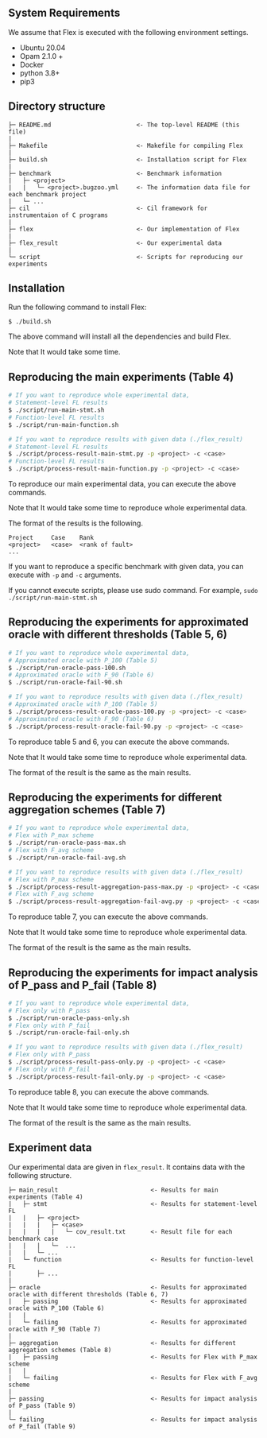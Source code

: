 ## System Requirements

We assume that Flex is executed with the following environment settings.
- Ubuntu 20.04
- Opam 2.1.0 +
- Docker
- python 3.8+
- pip3

## Directory structure

```
├─ README.md                        <- The top-level README (this file)
|
├─ Makefile                         <- Makefile for compiling Flex
|
├─ build.sh                         <- Installation script for Flex
|
├─ benchmark                        <- Benchmark information
|   ├─ <project>
|   |   └─ <project>.bugzoo.yml     <- The information data file for each benchmark project
|   └─ ...
├─ cil                              <- Cil framework for instrumentaion of C programs
|
├─ flex                             <- Our implementation of Flex
|
├─ flex_result                      <- Our experimental data
|
└─ script                           <- Scripts for reproducing our experiments 
```

## Installation

Run the following command to install Flex:
```
$ ./build.sh
```
The above command will install all the dependencies and build Flex.

Note that It would take some time.

<!-- ## Running benchmark docker

```
$ ./script/run-docker.py <project>-<case> [--rm]
```

You can run a docker container of benchmark using `run-docker.py`.

If you need, you can use `--rm` option to remove the container when it is exited. -->


## Reproducing the main experiments (Table 4)

```sh
# If you want to reproduce whole experimental data,
# Statement-level FL results
$ ./script/run-main-stmt.sh
# Function-level FL results
$ ./script/run-main-function.sh

# If you want to reproduce results with given data (./flex_result)
# Statement-level FL results
$ ./script/process-result-main-stmt.py -p <project> -c <case>
# Function-level FL results
$ ./script/process-result-main-function.py -p <project> -c <case>
```

To reproduce our main experimental data, you can execute the above commands.

Note that It would take some time to reproduce whole experimental data.

The format of the results is the following.
```
Project     Case    Rank
<project>   <case>  <rank of fault>
...
```
If you want to reproduce a specific benchmark with given data, you can execute with `-p` and `-c` arguments.

If you cannot execute scripts, please use sudo command.
For example, `sudo ./script/run-main-stmt.sh`

## Reproducing the experiments for approximated oracle with different thresholds (Table 5, 6)

```sh
# If you want to reproduce whole experimental data,
# Approximated oracle with P_100 (Table 5)
$ ./script/run-oracle-pass-100.sh
# Approximated oracle with F_90 (Table 6)
$ ./script/run-oracle-fail-90.sh

# If you want to reproduce results with given data (./flex_result)
# Approximated oracle with P_100 (Table 5)
$ ./script/process-result-oracle-pass-100.py -p <project> -c <case>
# Approximated oracle with F_90 (Table 6)
$ ./script/process-result-oracle-fail-90.py -p <project> -c <case>
```

To reproduce table 5 and 6, you can execute the above commands.

Note that It would take some time to reproduce whole experimental data.

The format of the result is the same as the main results.

## Reproducing the experiments for different aggregation schemes (Table 7)

```sh
# If you want to reproduce whole experimental data,
# Flex with P_max scheme
$ ./script/run-oracle-pass-max.sh
# Flex with F_avg scheme
$ ./script/run-oracle-fail-avg.sh

# If you want to reproduce results with given data (./flex_result)
# Flex with P_max scheme
$ ./script/process-result-aggregation-pass-max.py -p <project> -c <case>
# Flex with F_avg scheme
$ ./script/process-result-aggregation-fail-avg.py -p <project> -c <case>
```

To reproduce table 7, you can execute the above commands.

Note that It would take some time to reproduce whole experimental data.

The format of the result is the same as the main results.

## Reproducing the experiments for impact analysis of P_pass and P_fail (Table 8)
```sh
# If you want to reproduce whole experimental data,
# Flex only with P_pass
$ ./script/run-oracle-pass-only.sh
# Flex only with P_fail
$ ./script/run-oracle-fail-only.sh

# If you want to reproduce results with given data (./flex_result)
# Flex only with P_pass
$ ./script/process-result-pass-only.py -p <project> -c <case>
# Flex only with P_fail
$ ./script/process-result-fail-only.py -p <project> -c <case>
```

To reproduce table 8, you can execute the above commands.

Note that It would take some time to reproduce whole experimental data.

The format of the result is the same as the main results.

## Experiment data

Our experimental data are given in `flex_result`.
It contains data with the following structure.
```
├─ main_result                          <- Results for main experiments (Table 4)
|   ├─ stmt                             <- Results for statement-level FL
|   |   ├─ <project>                      
|   |   |   ├─ <case>
|   |   |   |   └─ cov_result.txt       <- Result file for each benchmark case
|   |   |   └─  ...
|   |   └─ ...
|   └─ function                         <- Results for function-level FL
|       ├─ ...
|
├─ oracle                               <- Results for approximated oracle with different thresholds (Table 6, 7)
|   ├─ passing                          <- Results for approximated oracle with P_100 (Table 6)
|   |
|   └─ failing                          <- Results for approximated oracle with F_90 (Table 7)
|
├─ aggregation                          <- Results for different aggregation schemes (Table 8) 
|   ├─ passing                          <- Results for Flex with P_max scheme
|   |
|   └─ failing                          <- Results for Flex with F_avg scheme
|
├─ passing                              <- Results for impact analysis of P_pass (Table 9)
|
└─ failing                              <- Results for impact analysis of P_fail (Table 9)
```



<!-- ## Collecting branch information

```
# Following commands are running in the docker container.

$ cd /experiment
$ /bugfixer/localizer/main.exe -engine branch_print .
$ ./test.sh [failing test case]  # The name of failing test case should be n1, n2, ...
$ cat /experiment/coverage_data/tmp/*  > /experiment/branch.txt  # This is result file of branch information.
```

The result file contains the following branch statement information.
- branch statement location
- executed branch by failing test case. (True branch / False branch)

## Extract call sequence

It requires two files (`/experiment/signal_list.txt`, `/experiment/signal_neg_list.txt`) that contain a branch list.

- `signal_list.txt` : It contains branches that failing test case executes true branch.

- `signal_neg_list.txt` : It contains branches that failing test case executes false branch.

Note that, please describe all branch candidates in the above files.

```
# Following commands are running in the docker container.

$ cd /experiment
$ /bugfixer/localizer/main.exe -engine error_coverage -fun_level .
$ export __ENV_SIGNAL=<filename>:<line number>  # By this environment variable, you can choose target branch. If you want original call sequence, set dummy environment variable. ex) export __ENV_SIGNAL=DUMMY
$ ./test.sh [failing test case]  # The name of failing test case should be n1, n2, ...
$ cat /experiment/coverage_data/tmp/*  > /experiment/call.txt  # This is result file of call sequence information.
```

## Running passing experiment

It requires two files (`/experiment/signal_list.txt`, `/experiment/signal_neg_list.txt`) that contain a branch.

- `signal_list.txt` : It contains a branch statement information that failing test case executes true branch.

- `signal_neg_list.txt` : It contains a branch statement information that failing test case executes false branch.

Contents should satisfy the following rules.
- Format of branch is `<filename>:<line number>`
- If you choose either one of branch that executes true/false branch, the other file keeps empty.

```
# Following commands are running in the docker container.

$ cd /experiment
$ /bugfixer/localizer/main.exe -engine assume [-mmap] . # -mmap option is for optimized instrumentation.
```

The result file is stored at `/experiment/localizer-out/result.txt`

The format of `result.txt` is the following one.

`<filename>:<line number>   <failing coverage spectrum> <passing coverage spectrum> <score> <number of passed test case>`


## Running failing experiment

It requires two files (`/experiment/signal_list.txt`, `/experiment/signal_neg_list.txt`) that contain a branch list.

- `signal_list.txt` : It contains branches that failing test case executes true branch.

- `signal_neg_list.txt` : It contains branches that failing test case executes false branch.

Note that, please describe all branch candidates in the above files.

```
# Following commands are running in the docker container.

$ cd /experiment
$ /bugfixer/localizer/main.exe -engine error_coverage [-mmap] . 
$ export __ENV_SIGNAL=<filename>:<line number>  # By this environment variable, you can choose target branch.
$ /bugfixer/localizer/main.exe -engine error_run .
```

The result file is stored at `/experiment/localizer-out/result.txt`

The format of `result.txt` is the same as passing experiment one. -->


